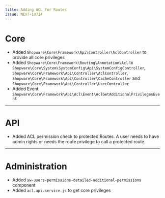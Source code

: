 ```yaml
---
title: Adding ACL for Routes
issue: NEXT-10714 
---
```

# Core
*  Added `Shopware\Core\Framework\Api\Controller\AclController` to provide all core privileges
*  Added `Shopware\Core\Framework\Routing\Annotation\Acl` to `Shopware\Core\System\SystemConfig\Api\SystemConfigController`, `Shopware\Core\Framework\Api\Controller\AclController`, `Shopware\Core\Framework\Api\Controller\CacheController` and `Shopware\Core\Framework\Api\Controller\UserController`
*  Added Event `Shopware\Core\Framework\Api\Acl\Event\AclGetAdditionalPrivilegesEvent`
___
# API
*  Added ACL permission check to protected Routes. A user needs to have admin rights or needs the route privilege to call a protected route.
___
# Administration
*  Added `sw-users-permissions-detailed-additional-permissions` component
*  Added `acl.api.service.js` to get core privileges

